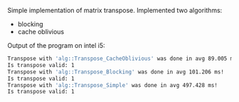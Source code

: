 Simple implementation of matrix transpose.
Implemented two algorithms:
- blocking
- cache oblivious

Output of the program on intel i5:

```bash
Transpose with 'alg::Transpose_CacheOblivious' was done in avg 89.005 ms!
Is transpose valid: 1
Transpose with 'alg::Transpose_Blocking' was done in avg 101.206 ms!
Is transpose valid: 1
Transpose with 'alg::Transpose_Simple' was done in avg 497.428 ms!
Is transpose valid: 1
```
